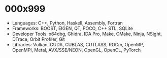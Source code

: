 # 000x999

- Languages: C++, Python, Haskell, Assembly, Fortran
- Frameworks: BOOST, EIGEN, QT, POCO, C++ STL, SQLite
- Developer Tools: x64dbg, Ghidra, IDA Pro, Make, CMake, Ninja, NSight, DTrace, Orbit Profiler, Git
- Libraries: Vulkan, CUDA, CUBLAS, CUTLASS, ROCm, OpenMP, OpenMPI, Metal, AVX/SSE/NEON, OpenGL, OpenCL, PyTorch
